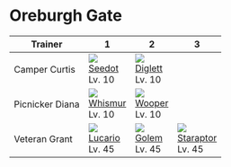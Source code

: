 # Oreburgh Gate

Trainer         | 1                                   | 2                                   | 3                                   
---             | ---                                 | ---                                 | ---                                 
Camper Curtis   | ![][273]<br> [Seedot]<br> Lv. 10    | ![][050]<br> [Diglett]<br> Lv. 10   
Picnicker Diana | ![][293]<br> [Whismur]<br> Lv. 10   | ![][194]<br> [Wooper]<br> Lv. 10    
Veteran Grant   | ![][448]<br> [Lucario]<br> Lv. 45   | ![][076]<br> [Golem]<br> Lv. 45     | ![][398]<br> [Staraptor]<br> Lv. 45 



[Diglett]: ../../pokemon_changes/050/
[Golem]: ../../pokemon_changes/076/
[Wooper]: ../../pokemon_changes/194/
[Seedot]: ../../pokemon_changes/273/
[Whismur]: ../../pokemon_changes/293/
[Staraptor]: ../../pokemon_changes/398/
[Lucario]: ../../pokemon_changes/448/
[050]: ../img/pokemon/050.png
[076]: ../img/pokemon/076.png
[194]: ../img/pokemon/194.png
[273]: ../img/pokemon/273.png
[293]: ../img/pokemon/293.png
[398]: ../img/pokemon/398.png
[448]: ../img/pokemon/448.png

